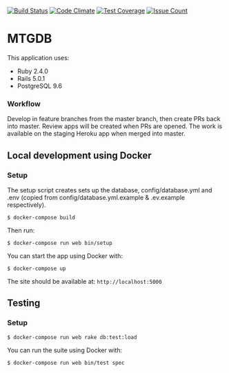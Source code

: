 [![Build Status](https://travis-ci.org/steview/mtgdb2.svg?branch=master)](https://travis-ci.org/steview/mtgdb2) [![Code Climate](https://codeclimate.com/github/steview/mtgdb2/badges/gpa.svg)](https://codeclimate.com/github/steview/mtgdb2) [![Test Coverage](https://codeclimate.com/github/steview/mtgdb2/badges/coverage.svg)](https://codeclimate.com/github/steview/mtgdb2/coverage) [![Issue Count](https://codeclimate.com/github/steview/mtgdb2/badges/issue_count.svg)](https://codeclimate.com/github/steview/mtgdb2)

# MTGDB

This application uses:

- Ruby 2.4.0
- Rails 5.0.1
- PostgreSQL 9.6

### Workflow

Develop in feature branches from the master branch, then create PRs back into master. Review apps will be created when PRs are opened. The work is available on the staging Heroku app when merged into master.

## Local development using Docker

### Setup

The setup script creates sets up the database, config/database.yml and .env (copied from config/database.yml.example & .ev.example respectively).

```
$ docker-compose build
```

Then run:

```
$ docker-compose run web bin/setup
```

You can start the app using Docker with:

```
$ docker-compose up
```

The site should be available at: `http://localhost:5000`

## Testing

### Setup

```
$ docker-compose run web rake db:test:load
```

You can run the suite using Docker with:

```
$ docker-compose run web bin/test spec
```
